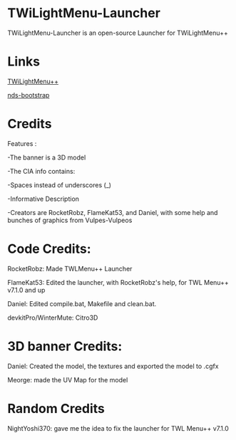 # TWiLightMenu-Launcher
TWiLightMenu-Launcher is an open-source Launcher for TWiLightMenu++

# Links
[TWiLightMenu++](https://github.com/RocketRobz/TWiLightMenu)

[nds-bootstrap](https://github.com/ahezard/nds-bootstrap)


# Credits

Features :

-The banner is a 3D model

-The CIA info contains:

-Spaces instead of underscores (_)

-Informative Description

-Creators are RocketRobz, FlameKat53, and Daniel, with some help and bunches of graphics from Vulpes-Vulpeos

# Code Credits:

RocketRobz: Made TWLMenu++ Launcher

FlameKat53: Edited the launcher, with RocketRobz's help, for TWL Menu++ v7.1.0 and up

Daniel: Edited compile.bat, Makefile and clean.bat.

devkitPro/WinterMute: Citro3D

# 3D banner Credits:

Daniel: Created the model, the textures and exported the model to .cgfx

Meorge: made the UV Map for the model

# Random Credits

NightYoshi370: gave me the idea to fix the launcher for TWL Menu++ v7.1.0
